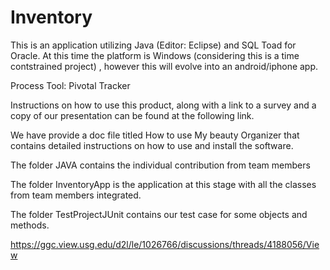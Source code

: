 # Inventory

This is an application utilizing Java (Editor: Eclipse) and SQL Toad for Oracle.  At this time the platform is Windows (considering this is a time contstrained project) , however this will evolve into an android/iphone app.


Process Tool:  Pivotal Tracker

Instructions on how to use this product, along with a link to a survey and a copy of our presentation can be found at the following link.

We have provide a doc file titled How to use My beauty Organizer that contains detailed instructions on how to use and install the software.

The folder JAVA contains the individual contribution from team members

The folder InventoryApp is the application at this stage with all the classes from team members integrated.

The folder TestProjectJUnit contains our test case for some objects and methods.

https://ggc.view.usg.edu/d2l/le/1026766/discussions/threads/4188056/View
